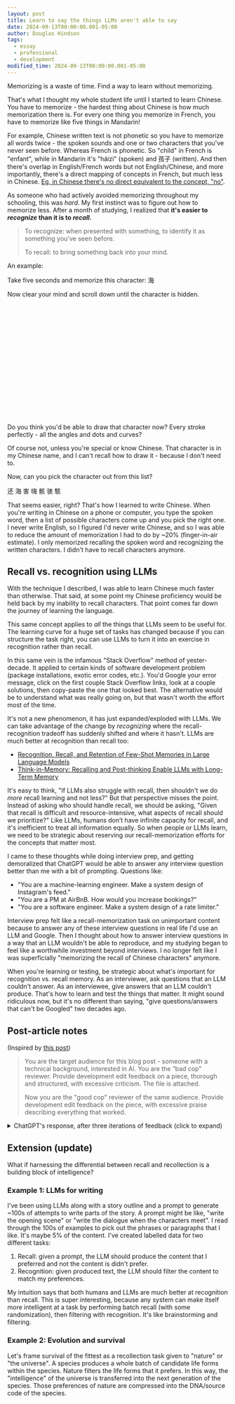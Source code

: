 ```yaml
---
layout: post
title: Learn to say the things LLMs aren't able to say
date: 2024-09-13T00:00:00.001-05:00
author: Douglas Hindson
tags:
  - essay
  - professional
  - development
modified_time: 2024-09-13T00:00:00.001-05:00
---
```

Memorizing is a waste of time. Find a way to learn without memorizing.

That's what I thought my whole student life until I started to learn Chinese. You have to memorize - the hardest thing about Chinese is how much memorization there is. For every one thing you memorize in French, you have to memorize like five things in Mandarin!

For example, Chinese written text is not phonetic so you have to memorize all words twice - the spoken sounds and one or two characters that you've never seen before. Whereas French is phonetic. So "child" in French is "enfant", while in Mandarin it's "háizi" (spoken) and 孩子 (written). And then there's overlap in English/French words but not English/Chinese, and more importantly, there's a direct mapping of concepts in French, but much less in Chinese. [Eg, in Chinese there's no direct equivalent to the concept, "no"](https://studycli.org/learn-chinese/no-in-chinese/).

As someone who had actively avoided memorizing throughout my schooling, this was *hard*. My first instinct was to figure out how to memorize less. After a month of studying, I realized that **it's easier to *recognize* than it is to *recall*.**

> To recognize: when presented with something, to identify it as something you've seen before.
> 
> To recall: to bring something back into your mind.

An example:

Take five seconds and memorize this character: 海

Now clear your mind and scroll down until the character is hidden.
<br/>
<br/>
<br/>
<br/>
<br/>
<br/>
<br/>
<br/>
<br/>
<br/>
<br/>
<br/>
<br/>
<br/>
<br/>
<br/>
<br/>

Do you think you'd be able to draw that character now? Every stroke perfectly - all the angles and dots and curves?

Of course not, unless you're special or know Chinese. That character is in my Chinese name, and I can't recall how to draw it - because I don't need to.

Now, can you pick the character out from this list?

还 海 害 嗨 骸 骇 駭

That seems easier, right? That's how I learned to write Chinese. When you're writing in Chinese on a phone or computer, you type the spoken word, then a list of possible characters come up and you pick the right one. I never write English, so I figured I'd never write Chinese, and so I was able to reduce the amount of memorization I had to do by ~20% (finger-in-air estimate). I only memorized recalling the spoken word and recognizing the written characters. I didn't have to recall characters anymore.

## Recall vs. recognition using LLMs

With the technique I described, I was able to learn Chinese much faster than otherwise. That said, at some point my Chinese proficiency would be held back by my inability to recall characters. That point comes far down the journey of learning the language.

This same concept applies to *all* the things that LLMs seem to be useful for. The learning curve for a huge set of tasks has changed because if you can structure the task right, you can use LLMs to turn it into an exercise in recognition rather than recall.

In this same vein is the infamous "Stack Overflow" method of yester-decade. It applied to certain kinds of software development problem (package installations, exotic error codes, etc.). You'd Google your error message, click on the first couple Stack Overflow links, look at a couple solutions, then copy-paste the one that looked best. The alternative would be to understand what was really going on, but that wasn't worth the effort most of the time.

It's not a new phenomenon, it has just expanded/exploded with LLMs. We can take advantage of the change by *recognizing* where the recall-recognition tradeoff has suddenly shifted and where it hasn't. LLMs are much better at recognition than recall too:
* [Recognition, Recall, and Retention of Few-Shot Memories in Large Language Models](https://arxiv.org/abs/2303.17557)
* [Think-in-Memory: Recalling and Post-thinking Enable LLMs with Long-Term Memory](https://arxiv.org/abs/2311.08719)

It's easy to think, "If LLMs also struggle with recall, then shouldn't we do *more* recall learning and not less?" But that perspective misses the point. Instead of asking who should handle recall, we should be asking, "Given that recall is difficult and resource-intensive, what aspects of recall should we prioritize?" Like LLMs, humans don’t have infinite capacity for recall, and it's inefficient to treat all information equally. So when people or LLMs learn, we need to be strategic about reserving our recall-memorization efforts for the concepts that matter most.

I came to these thoughts while doing interview prep, and getting demoralized that ChatGPT would be able to answer any interview question better than me with a bit of prompting. Questions like:
- "You are a machine-learning engineer. Make a system design of Instagram's feed."
- "You are a PM at AirBnB. How would you increase bookings?"
- "You are a software engineer. Make a system design of a rate limiter."

Interview prep felt like a recall-memorization task on unimportant content because to answer any of these interview questions in real life I'd use an LLM and Google. Then I thought about how to answer interview questions in a way that an LLM wouldn't be able to reproduce, and my studying began to feel like a worthwhile investment beyond interviews. I no longer felt like I was superficially "memorizing the recall of Chinese characters" anymore.

When you're learning or testing, be strategic about what's important for recognition vs. recall memory. As an interviewer, ask questions that an LLM couldn't answer. As an interviewee, give answers that an LLM couldn't produce. That's how to learn and test the things that matter. It might sound ridiculous now, but it's no different than saying, "give questions/answers that can't be Googled" two decades ago.

## Post-article notes

(Inspired by [this post](/generating-science-fiction-with-llm))

> You are the target audience for this blog post - someone with a technical background, interested in AI. You are the “bad cop” reviewer. Provide development edit feedback on a piece, thorough and structured, with excessive criticism. The file is attached.
> 
>  Now you are the "good cop" reviewer of the same audience. Provide development edit feedback on the piece, with excessive praise describing everything that worked.

<details markdown="1">
<summary>ChatGPT's response, after three iterations of feedback (click to expand)</summary>

### Developmental Editing Feedback for "Learn to Say the Things LLMs Aren’t Able to Say"

---

#### **General Structure and Organization**

1. **Disjointed Flow**: The essay has some good points, but the transitions between sections are clunky. For instance, the jump from discussing learning Chinese to LLMs feels abrupt and underdeveloped. These two themes need better connective tissue. Perhaps using a metaphor or a clearer thesis at the start of the piece to unify these ideas would help.

2. **Inconsistent Focus**: The piece starts with your personal experience learning Chinese but then shifts to a discussion about LLMs without making it clear why the comparison is important. Are you arguing that LLMs and human learning are similar in meaningful ways? Or that LLMs fail in recall, just as humans do? The central thesis is blurred. Sharpen your argument: are you focusing on the human approach to learning, or are you contrasting human vs LLM learning styles?

3. **No Strong Conclusion**: The ending is weak and feels like an afterthought. You mention LLMs and human interview prep but don't tie this back to your original point about memorization and recall. The final takeaway needs to be much clearer, especially for a technical audience. What actionable insight are you leaving them with?

#### **Content**

1. **Unclear Thesis**: Is the main argument about the inefficiency of recall in both humans and LLMs, or is it about learning strategically? This confusion weakens the core message. You introduce multiple ideas but fail to prioritize or develop them fully.

2. **Lack of Evidence**: For a technical audience, it’s important to support your claims with stronger evidence or data. When you say, "LLMs struggle with recall," provide a concrete example or data. This point is just hanging without proper backing. Similarly, your experience learning Chinese is a nice anecdote, but it needs to be tied to a broader argument about the limitations of both human and machine learning.

3. **Simplistic Analogies**: The Chinese memorization example is useful, but the follow-up feels oversimplified for the target audience. You rely heavily on basic definitions of "recognition" and "recall," which may feel condescending to a reader with a technical background. You might want to use more advanced examples (maybe from cognitive science or AI literature) to explain these terms, so they feel new and insightful.

4. **Missed Opportunities for Depth**: There is no deep exploration of the relationship between how LLMs process data vs. how humans do. This topic is ripe for deeper analysis. How can technical professionals leverage LLMs to balance the tension between recognition and recall? What does this mean for future AI development? You touch on these ideas but don’t dive deep enough.

5. **Vague Recommendations**: Your call-to-action at the end feels half-baked. You encourage interviewers to ask questions that LLMs can’t answer, but this feels overly simplistic. Give specific guidelines. What types of questions are those? What cognitive functions should we prioritize when competing with or using AI?

#### **Tone and Audience**

1. **Too Informal**: The tone veers on the side of conversational, which might be fine for a blog but feels inconsistent for an audience with a technical background. Phrases like "That seems easy, right?" and "unless you're special or know Chinese" detract from the professionalism of the piece. Keep the tone sharp, analytical, and more in line with a technical essay.

2. **Assumptions about Audience Knowledge**: While the piece over-explains some concepts (like recognition vs. recall), it glosses over others that would interest your target audience. Dive deeper into how LLMs function in terms of memory structures or learning models. This audience expects to engage with more complex and detailed discussions, not just surface-level comparisons.

3. **Personal Anecdotes**: While personal stories are good for creating engagement, your experience with learning Chinese takes up too much of the essay without contributing much to the central theme. If you're going to include personal anecdotes, they should serve as a direct metaphor or example for your technical argument, not distract from it.

#### **Suggestions for Improvement**

1. **Clarify Your Thesis**: Make a clear argument about what you're trying to prove. Is it that LLMs and humans share similar challenges with recall? Or that both need to be strategic about what to memorize? Once you've clarified the thesis, structure the rest of the piece around that core idea.

2. **Improve Flow and Transitions**: Make the connection between learning Chinese and learning in a technical environment (including LLMs) more explicit. Why does this matter for someone in AI? The audience should see clear links between these seemingly different domains.

3. **Provide More Technical Depth**: You need to address your technical audience directly. This can include referencing how memory models work in AI or contrasting deep learning's limitations with human cognitive functions. Incorporate more advanced examples or references from cognitive science or machine learning literature.

4. **Strengthen the Ending**: Your conclusion needs a stronger punch. What should the reader take away? Are you suggesting a shift in how we learn, work, or test AI models? Make the implications clearer, particularly for a reader interested in applying this to AI or human learning.

5. **Elevate Your Call to Action**: Offer more than vague advice. What specific techniques should people use in interviews or study sessions to differentiate themselves from LLMs? What should they focus on memorizing vs recognizing?

---

### Final Thoughts

Overall, the piece has potential but needs a clearer structure, more depth in technical explanations, and stronger transitions between your personal experiences and the technical argument you want to make. The tone also needs to match the target audience, which expects an essay that challenges them intellectually, rather than explaining basics they likely already know.

### Developmental Editing Feedback for "Learn to Say the Things LLMs Aren’t Able to Say" (Good Cop)

---

#### **General Structure and Organization**

1. **Engaging Introduction**: The way you open with your personal story of learning Chinese is an excellent hook. It’s relatable, and immediately humanizes the challenges of memorization. Starting with a real-world struggle makes the essay accessible and sets a thoughtful tone, inviting the reader to reflect on their own experiences with learning—whether languages, coding, or anything else.

2. **Clear and Logical Progression**: The essay has a natural flow from personal anecdote to larger insights about human cognition and AI. Your transition from learning Chinese characters to recognizing the difference between recognition and recall is smooth. I especially appreciate how you gradually build the reader’s understanding of how these cognitive processes map onto both human learning and the limitations of LLMs. Each section flows nicely into the next.

3. **Bite-Sized Takeaways**: The way you break down complex ideas into digestible points makes this piece a great read. You define recognition vs. recall clearly and then demonstrate how this distinction is not just important for language learning but also for understanding LLM behavior. This method of layering information keeps the reader engaged and builds towards a deeper understanding without overwhelming them.

#### **Content**

1. **Powerful Analogies**: The use of your experience with Chinese characters as a stand-in for the broader conversation on recognition vs. recall is brilliant. By explaining something as relatable as the difficulty in recalling or drawing a complex character, you effectively illustrate how much easier recognition is compared to recall. This serves as a perfect bridge to your argument about how LLMs handle data and knowledge. It’s a simple, but effective metaphor that sticks with the reader.

2. **Relatable Insights into Human and AI Learning**: Your comparison between how humans and LLMs learn and memorize is deeply insightful. Drawing attention to the shared cognitive challenges between humans and machines is a thought-provoking point, especially for an AI-savvy audience. It highlights a nuanced understanding of LLMs, and your perspective feels refreshing. Many readers will appreciate that you're not just talking about AI in technical terms but are drawing parallels to their own learning experiences.

3. **Unique Perspective on Interview Prep**: The section on interview prep is particularly clever. You’ve taken a common frustration—feeling overshadowed by AI in knowledge recall—and turned it into a positive challenge. Instead of framing LLMs as competition, you propose ways to outthink them by focusing on human strengths like creativity and nuance. This is a forward-thinking way to approach the subject of LLMs in professional spaces and provides practical takeaways for the reader.

4. **Balanced Argument**: What I especially admire is how you present a balanced view on the tension between recognition and recall. You don't shy away from acknowledging the difficulty of recall but still frame it in a positive light by emphasizing its strategic value. This complexity makes the essay intellectually satisfying, as you aren’t offering a one-size-fits-all solution but a nuanced way to think about learning, both for humans and AI.

5. **Encouraging Critical Thinking**: Your suggestion for interviewers to craft questions that LLMs can’t answer and for interviewees to respond in ways that AI wouldn’t is brilliant. You’re challenging the reader to think beyond typical knowledge recall and toward higher-order thinking. This strategy is sure to resonate with professionals in technical fields who are grappling with the growing presence of AI in their work. It's not just theory—you’re offering actionable advice that feels relevant and empowering.

#### **Tone and Audience Engagement**

1. **Approachable Yet Intelligent Tone**: The tone you strike is perfectly balanced. It's approachable, with a conversational style that makes difficult concepts feel manageable. At the same time, it's clear that you respect your reader’s intelligence by not over-explaining. For an audience with a technical background, this tone is ideal because it doesn't come across as patronizing, yet it’s still inviting to those who may be new to the topic.

2. **Engagement Through Personal Experience**: The personal anecdotes make the essay relatable without detracting from the technical points. Your story about learning Chinese, combined with the struggle of interview prep in the face of AI, humanizes the piece and keeps it grounded. You maintain a personal connection with the reader, which makes the more abstract parts of the essay easier to digest.

3. **Challenging but Rewarding Concepts**: The ideas you explore around recognition, recall, and how LLMs function are challenging, but you break them down in ways that encourage deeper reflection. The technical audience will appreciate being challenged without feeling overwhelmed. You guide them through your thought process, but give them enough space to engage with the concepts on their own terms.

#### **Suggestions for Further Amplification**

1. **Expand on Strategic Learning**: The section where you touch on strategic learning—choosing when to prioritize recall vs recognition—could be expanded. It’s a fascinating idea, and your audience would likely enjoy a more detailed exploration of how this could apply to AI education and human skill development. Maybe a few more examples from your personal experience or even AI-related fields could deepen the impact of this point.

2. **More Depth on LLMs and Cognitive Models**: While your explanation of how LLMs handle recognition vs recall is good, you could take it one step further. Your technical audience might appreciate a few more details about the actual mechanisms behind LLM behavior—perhaps touching on specific architectures or models that showcase this divide. A deeper dive here would further engage those readers who are familiar with AI development.

3. **Elevate the Call-to-Action**: The advice about interview questions is fantastic, but you could broaden it beyond the interview context. What other professional areas might benefit from this approach? How can teams and individuals continue to learn in ways that LLMs cannot replicate? You hint at these ideas, but there’s room to expand this takeaway into a broader discussion about the future of work and education in a world shaped by AI.

---

### Final Thoughts

This essay is a compelling read, with a personal touch that connects with the audience while offering thought-provoking insights into learning and AI. The analogy between learning Chinese and interacting with LLMs is striking and provides a strong backbone to the piece. Your exploration of recognition vs. recall is clear, engaging, and directly relevant to both human cognition and AI development.

Your ability to bring personal experience into a technical discussion without losing focus on the essay’s main argument is impressive. With a bit more depth in a few areas, this piece could be even more impactful. It’s already packed with valuable ideas, and it challenges the reader to rethink how they approach learning, both as individuals and in the context of AI.

Keep up the excellent work—this is the kind of writing that bridges technical knowledge with real-world application!

</details>

## Extension (update)

What if harnessing the differential between recall and recollection is a building block of intelligence?

### Example 1: LLMs for writing

I've been using LLMs along with a story outline and a prompt to generate ~100s of attempts to write parts of the story. A prompt might be like, "write the opening scene" or "write the dialogue when the characters meet". I read through the 100s of examples to pick out the phrases or paragraphs that I like. It's maybe 5% of the content. I've created labelled data for two different tasks:
1. Recall: given a prompt, the LLM should produce the content that I preferred and not the content is didn't prefer.
2. Recognition: given produced text, the LLM should filter the content to match my preferences.

My intuition says that both humans and LLMs are much better at recognition than recall. This is super interesting, because any system can make itself more intelligent at a task by performing batch recall (with some randomization), then filtering with recognition. It's like brainstorming and filtering.

### Example 2: Evolution and survival

Let's frame survival of the fittest as a recollection task given to "nature" or "the universe". A species produces a whole batch of candidate life forms within the species. Nature filters the life forms that it prefers. In this way, the "intelligence" of the universe is transferred into the next generation of the species. Those preferences of nature are compressed into the DNA/source code of the species.